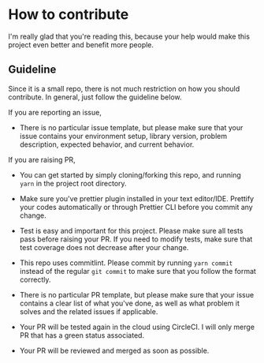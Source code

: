 # How to contribute

I'm really glad that you're reading this, because your help would make this project even better and benefit more people.

## Guideline

Since it is a small repo, there is not much restriction on how you should contribute. In general, just follow the guideline below.

If you are reporting an issue,

* There is no particular issue template, but please make sure that your issue contains your environment setup, library version, problem description, expected behavior, and current behavior.

If you are raising PR,

* You can get started by simply cloning/forking this repo, and running `yarn` in the project root directory.

* Make sure you've prettier plugin installed in your text editor/IDE. Prettify your codes automatically or through Prettier CLI before you commit any change.

* Test is easy and important for this project. Please make sure all tests pass before raising your PR. If you need to modify tests, make sure that test coverage does not decrease after your change.

* This repo uses commitlint. Please commit by running `yarn commit` instead of the regular `git commit` to make sure that you follow the format correctly.

* There is no particular PR template, but please make sure that your issue contains a clear list of what you've done, as well as what problem it solves and the related issues if applicable.

* Your PR will be tested again in the cloud using CircleCI. I will only merge PR that has a green status associated.

* Your PR will be reviewed and merged as soon as possible.

